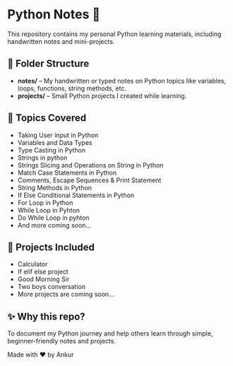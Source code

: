 # Python Notes 📘

This repository contains my personal Python learning materials, including handwritten notes and mini-projects.

## 📂 Folder Structure

- **notes/** – My handwritten or typed notes on Python topics like variables, loops, functions, string methods, etc. 
- **projects/** –  Small Python projects I created while learning.

## 📌 Topics Covered

- Taking User input in Python
- Variables and Data Types
- Type Casting in Python
- Strings in python
- Strings Slicing and Operations on String in Python
- Match Case Statements in Python
- Comments, Escape Sequences & Print Statement
- String Methods in Python
- If Else Conditional Statements in Python
- For Loop in Python
- While Loop in Pyhton
- Do While Loop in pyhton
- And more coming soon...

## 📁 Projects Included

- Calculator
- If elif else project
- Good Morning Sir
- Two boys conversation
- More projects are coming soon...

## ✨ Why this repo?

To document my Python journey and help others learn through simple, beginner-friendly notes and projects.

Made with ❤️ by Ankur
